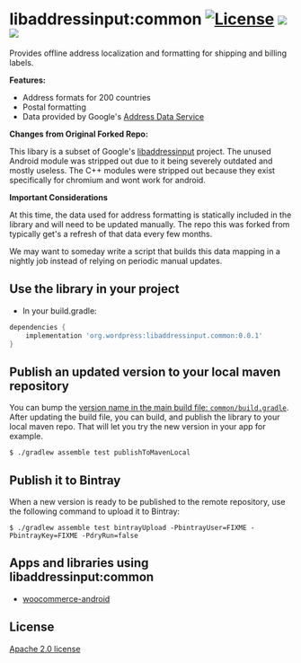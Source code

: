 # libaddressinput:common [![License](https://img.shields.io/badge/License-Apache%202.0-blue.svg)](https://opensource.org/licenses/Apache-2.0) <a href='https://bintray.com/wordpress-mobile/maven/libaddressinput%3Acommon?source=watch' alt='Get automatic notifications about new "libaddressinput:common" versions'><img src='https://www.bintray.com/docs/images/bintray_badge_color.png'></a><a href='https://bintray.com/wordpress-mobile/maven/libaddressinput%3Acommon?source=watch' alt='Get automatic notifications about new "libaddressinput:common" versions'><img src='https://www.bintray.com/docs/images/bintray_badge_color.png'></a>

Provides offline address localization and formatting for shipping and billing labels.

**Features:**
* Address formats for 200 countries
* Postal formatting
* Data provided by Google's [Address Data Service](https://chromium-i18n.appspot.com/ssl-address)

**Changes from Original Forked Repo:**

This libary is a subset of Google's [libaddressinput](https://github.com/googlei18n/libaddressinput) project. The unused Android module was stripped out due to it being severely outdated and mostly useless. The C++ modules were stripped out because they exist specifically for chromium and wont work for android.

**Important Considerations**

At this time, the data used for address formatting is statically included in the library and will need to be updated manually. The repo this was forked from typically get's a refresh of that data every few months. 

We may want to someday write a script that builds this data mapping in a nightly job instead of relying on periodic manual updates. 

## Use the library in your project

* In your build.gradle:
```groovy
dependencies {
    implementation 'org.wordpress:libaddressinput.common:0.0.1'
}
```

## Publish an updated version to your local maven repository

You can bump the [version name in the main build file: `common/build.gradle`][1]. After updating the build file, you can build, and publish the library to your local maven repo. That will let you try the new version in your app for example.

```shell
$ ./gradlew assemble test publishToMavenLocal
```

## Publish it to Bintray

When a new version is ready to be published to the remote repository, use the following command to upload it to Bintray:

```shell
$ ./gradlew assemble test bintrayUpload -PbintrayUser=FIXME -PbintrayKey=FIXME -PdryRun=false
```

## Apps and libraries using libaddressinput:common

- [woocommerce-android][2]

## License

[Apache 2.0 license](LICENSE)

[1]: https://github.com/wordpress-mobile/libaddressinput/blob/master/common/build.gradle#L77
[2]: https://github.com/woocommerce/woocommerce-android